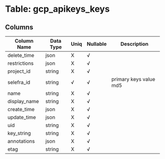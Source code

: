 # Table: gcp_apikeys_keys

## Columns 

|  Column Name   |  Data Type  | Uniq | Nullable | Description | 
|  ----  | ----  | ----  | ----  | ---- | 
| delete_time | json | X | √ |  | 
| restrictions | json | X | √ |  | 
| project_id | string | X | √ |  | 
| selefra_id | string | √ | √ | primary keys value md5 | 
| name | string | X | √ |  | 
| display_name | string | X | √ |  | 
| create_time | json | X | √ |  | 
| update_time | json | X | √ |  | 
| uid | string | X | √ |  | 
| key_string | string | X | √ |  | 
| annotations | json | X | √ |  | 
| etag | string | X | √ |  | 


